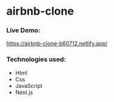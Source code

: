 # airbnb-clone

### Live Demo:
https://airbnb-clone-b60712.netlify.app/



### Technologies used:
- Html
- Css
- JavaScript
- Next.js
